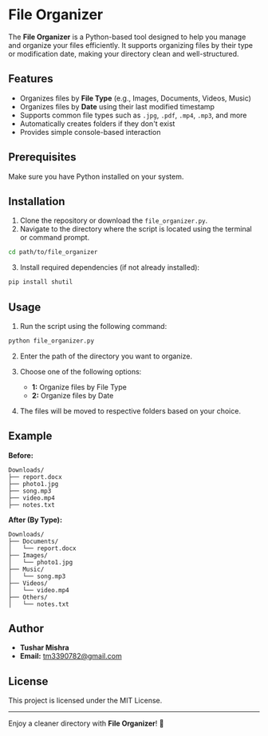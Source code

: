 # File Organizer

The **File Organizer** is a Python-based tool designed to help you manage and organize your files efficiently. It supports organizing files by their type or modification date, making your directory clean and well-structured.

## Features
- Organizes files by **File Type** (e.g., Images, Documents, Videos, Music)
- Organizes files by **Date** using their last modified timestamp
- Supports common file types such as `.jpg`, `.pdf`, `.mp4`, `.mp3`, and more
- Automatically creates folders if they don't exist
- Provides simple console-based interaction

## Prerequisites
Make sure you have Python installed on your system.

## Installation
1. Clone the repository or download the `file_organizer.py`.
2. Navigate to the directory where the script is located using the terminal or command prompt.

```bash
cd path/to/file_organizer
```

3. Install required dependencies (if not already installed):

```bash
pip install shutil
```

## Usage
1. Run the script using the following command:

```bash
python file_organizer.py
```

2. Enter the path of the directory you want to organize.
3. Choose one of the following options:
   - **1:** Organize files by File Type
   - **2:** Organize files by Date

4. The files will be moved to respective folders based on your choice.

## Example
**Before:**
```
Downloads/
├── report.docx
├── photo1.jpg
├── song.mp3
├── video.mp4
├── notes.txt
```

**After (By Type):**
```
Downloads/
├── Documents/
│   └── report.docx
├── Images/
│   └── photo1.jpg
├── Music/
│   └── song.mp3
├── Videos/
│   └── video.mp4
├── Others/
│   └── notes.txt
```


## Author
- **Tushar Mishra**
- **Email:** tm3390782@gmail.com

## License
This project is licensed under the MIT License.

---
Enjoy a cleaner directory with **File Organizer**! 🚀

